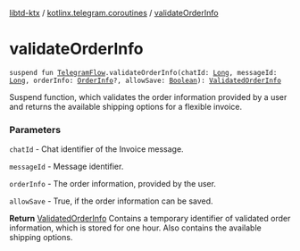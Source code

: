 [libtd-ktx](../index.md) / [kotlinx.telegram.coroutines](index.md) / [validateOrderInfo](./validate-order-info.md)

# validateOrderInfo

`suspend fun `[`TelegramFlow`](../kotlinx.telegram.core/-telegram-flow/index.md)`.validateOrderInfo(chatId: `[`Long`](https://kotlinlang.org/api/latest/jvm/stdlib/kotlin/-long/index.html)`, messageId: `[`Long`](https://kotlinlang.org/api/latest/jvm/stdlib/kotlin/-long/index.html)`, orderInfo: `[`OrderInfo`](https://tdlibx.github.io/td/docs/org/drinkless/td/libcore/telegram/TdApi/OrderInfo.html)`?, allowSave: `[`Boolean`](https://kotlinlang.org/api/latest/jvm/stdlib/kotlin/-boolean/index.html)`): `[`ValidatedOrderInfo`](https://tdlibx.github.io/td/docs/org/drinkless/td/libcore/telegram/TdApi/ValidatedOrderInfo.html)

Suspend function, which validates the order information provided by a user and returns the
available shipping options for a flexible invoice.

### Parameters

`chatId` - Chat identifier of the Invoice message.

`messageId` - Message identifier.

`orderInfo` - The order information, provided by the user.

`allowSave` - True, if the order information can be saved.

**Return**
[ValidatedOrderInfo](https://tdlibx.github.io/td/docs/org/drinkless/td/libcore/telegram/TdApi/ValidatedOrderInfo.html) Contains a temporary identifier of validated order information,
which is stored for one hour. Also contains the available shipping options.

